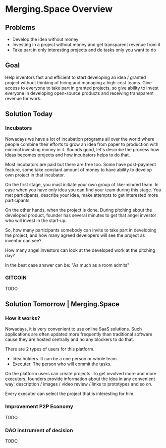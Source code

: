 # Merging.Space Overview

## Problems <a id="MergeSpaceOverview-Problems"></a>

* Develop the idea without money
* Investing in a project without money and get transparent revenue from it
* Take part in only interesting projects and do tasks only you want to do

## Goal <a id="MergeSpaceOverview-Goal"></a>

Help inventors fast and efficient to start developing an idea / granted project without thinking of hiring and managing a high-cost teams. Give access to everyone to take part in granted projects, so give ability to invest everyone in developing open-source products and receiving transparent revenue for work.

## Solution Today <a id="MergeSpaceOverview-SolutionToday"></a>

### Incubators <a id="MergeSpaceOverview-Incubators"></a>

Nowadays we have a lot of incubation programs all over the world where people combine their efforts to grow an idea from paper to production with minimal investing money in it. Sounds good, let's describe the process how ideas becomes projects and how incubators helps to do that.

Most incubators are paid but there are free too. Some have post-payment feature, some take constant amount of money to have ability to develop own project in that incubator.

On the first stage, you must initiate your own group of like-minded team. In case when you have only idea you can find your team during this stage. You met participants, describe your idea, make attempts to get interested more participants.  

On the other hands, when the project is done. During pitching about the developed product, founder has several minutes to get that angel investor who will invest in the start-up.

So, how many participants somebody can invite to take part in developing the project, and how many agreed developers will see the project as inventor can see?

How many angel investors can look at the developed work at the pitching day?

In the best case answer can be: "As much as a room admits"

### GITCOIN <a id="MergeSpaceOverview-Incubators"></a>

TODO

## Solution Tomorrow \| Merging.Space <a id="MergeSpaceOverview-SolutionTomorrow|HiveMerge"></a>

### How it works? <a id="MergeSpaceOverview-Howitworks?"></a>

Nowadays, it is very convenient to use online SaaS solutions. Such applications are often updated more frequently than traditional software cause they are hosted centrally and no any blockers to do that.

There are 2 types of users for this platform.

* Idea holders. It can be a one person or whole team. 
* Executer. The person who will commit the tasks.

On the platform users can create projects. To get involved more and more executers, founders provide information about the idea in any convenient way: description / images / video review / links to prototypes and so on.

Every executer can select the project that is interesting for him. 

### Improvement P2P Economy <a id="MergeSpaceOverview-ImprovementP2PEconomy"></a>

TODO

### DAO instrument of decision <a id="MergeSpaceOverview-DAOinstrumentofdecision"></a>

TODO

